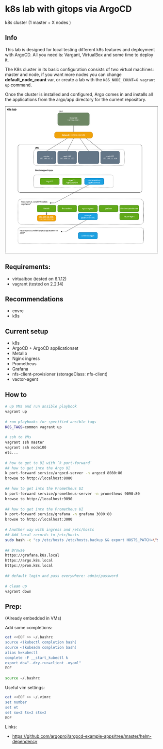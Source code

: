 k8s lab with gitops via ArgoCD
==============================
k8s cluster (1 master + X nodes )

## Info

This lab is designed for local testing different k8s features and deployment with ArgoCD.
All you need is: Vargant, VirtualBox and some time to deploy it.

The K8s cluster in its basic configuration consists of two virtual machines: master and node, if you want more nodes you can change **default_node_count** var, or create a lab with the `K8S_NODE_COUNT=X vagrant up` command.

Once the cluster is installed and configured, Argo comes in and installs all the applications from the argo/app directory for the current repository.

![localk8s](https://raw.githubusercontent.com/fl64/localk8s/dev3/scheme/localk8s.png)

## Requirements:
- virtualbox (tested on 6.1.12)
- vagrant (tested on 2.2.14)
## Recommendations
- envrc
- k9s
## Current setup

- k8s
- ArgoCD + ArgoCD applicationset
- Metallb
- Nginx ingress
- Prometheus
- Grafana
- nfs-client-provisioner (storageClass: nfs-client)
- vactor-agent

## How to

```bash
# up VMs and run ansible playbook
vagrant up

# run playbooks for specified ansible tags
K8S_TAGS=common vagrant up

# ssh to VMs
vagrant ssh master
vagrant ssh node100
etc...

# how to get to UI with `k port-forward`
## how to get into the Argo UI
k port-forward service/argocd-server -n argocd 8080:80
browse to http://localhost:8080

## how to get into the Prometheus UI
k port-forward service/prometheus-server -n prometheus 9090:80
browse to http://localhost:9090

## how to get into the Prometheus UI
k port-forward service/grafana -n grafana 3000:80
browse to http://localhost:3000

# Another way with ingress and /etc/hosts
## Add local records to /etc/hosts
sudo bash -c "cp /etc/hosts /etc/hosts.backup && export HOSTS_PATCH=\"$(kubectl get svc -n ingress-nginx ingress-nginx-controller -o jsonpath=\"{.status.loadBalancer.ingress[0].ip}\") grafana.k8s.local argo.k8s.local prom.k8s.local\"; grep -qF \"${HOSTS_PATCH}\" -- /etc/hosts || echo \"${HOSTS_PATCH}\" >> /etc/hosts"

## Browse
https://grafana.k8s.local
https://argo.k8s.local
https://prom.k8s.local

## default login and pass everywhere: admin/password

# clean up
vagrant down
```

## Prep:
(Already embedded in VMs)

Add some completions:
```bash
cat <<EOF >> ~/.bashrc
source <(kubectl completion bash)
source <(kubeadm completion bash)
alias k=kubectl
complete -F __start_kubectl k
export do="--dry-run=client -oyaml"
EOF

source ~/.bashrc
```
Useful vim settings:
```bash
cat <<EOF >> ~/.vimrc
set number
set et
set sw=2 ts=2 sts=2
EOF
```

Links:
- https://github.com/argoproj/argocd-example-apps/tree/master/helm-dependency
